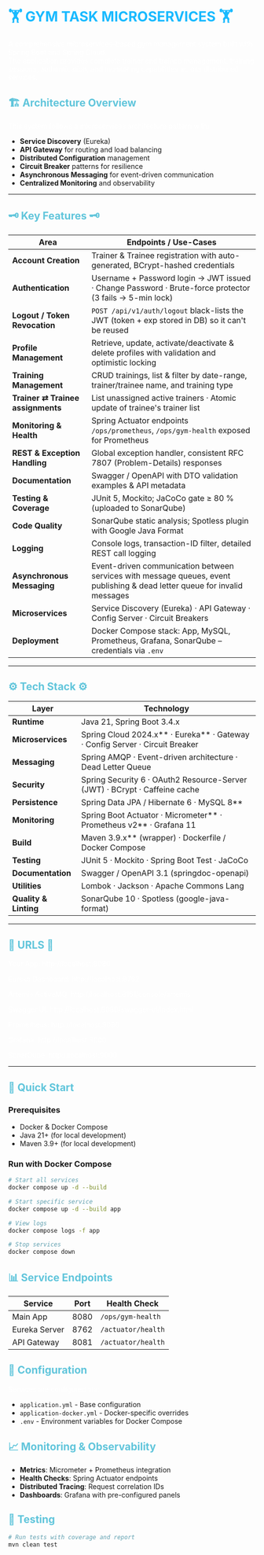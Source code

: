 # 🏋️ GYM TASK MICROSERVICES 🏋️

A comprehensive microservices-based gym management system built with Spring Boot and Spring Cloud. </br>
The application provides complete trainer and trainee management, training sessions, authentication, and monitoring capabilities across distributed services.

## 🏗️ Architecture Overview

This system follows a microservices architecture pattern with:
- **Service Discovery** (Eureka)
- **API Gateway** for routing and load balancing
- **Distributed Configuration** management
- **Circuit Breaker** patterns for resilience
- **Asynchronous Messaging** for event-driven communication
- **Centralized Monitoring** and observability

---

## 🗝 Key Features 🗝

| Area                              | Endpoints / Use-Cases                                                                                   |
| --------------------------------- |---------------------------------------------------------------------------------------------------------|
| **Account Creation**              | Trainer & Trainee registration with auto-generated, BCrypt-hashed credentials                           |
| **Authentication**                | Username + Password login → JWT issued · Change Password · Brute-force protector (3 fails → 5-min lock) |
| **Logout / Token Revocation**     | `POST /api/v1/auth/logout` black-lists the JWT (token + exp stored in DB) so it can't be reused         |
| **Profile Management**            | Retrieve, update, activate/deactivate & delete profiles with validation and optimistic locking          |
| **Training Management**           | CRUD trainings, list & filter by date-range, trainer/trainee name, and training type                    |
| **Trainer ⇄ Trainee assignments** | List unassigned active trainers · Atomic update of trainee's trainer list                               |
| **Monitoring & Health**           | Spring Actuator endpoints `/ops/prometheus`, `/ops/gym-health` exposed for Prometheus                   |
| **REST & Exception Handling**     | Global exception handler, consistent RFC 7807 (Problem-Details) responses                               |
| **Documentation**                 | Swagger / OpenAPI with DTO validation examples & API metadata                                           |
| **Testing & Coverage**            | JUnit 5, Mockito; JaCoCo gate ≥ 80 % (uploaded to SonarQube)                                            |
| **Code Quality**                  | SonarQube static analysis; Spotless plugin with Google Java Format                                      |
| **Logging**                       | Console logs, transaction-ID filter, detailed REST call logging                                         |
| **Asynchronous Messaging**       | Event-driven communication between services with message queues, event publishing & dead letter queue for invalid messages |
| **Microservices**                | Service Discovery (Eureka) · API Gateway · Config Server · Circuit Breakers                             |
| **Deployment**                    | Docker Compose stack: App, MySQL, Prometheus, Grafana, SonarQube – credentials via `.env`               |

---

## ⚙ Tech Stack ⚙

| Layer             | Technology                                                               |
| ----------------- | ------------------------------------------------------------------------ |
| **Runtime**          | Java 21, Spring Boot 3.4.x                                               |
| **Microservices**    | Spring Cloud 2024.x** · Eureka** · Gateway · Config Server · Circuit Breaker |
| **Messaging**        | Spring AMQP · Event-driven architecture · Dead Letter Queue                            |
| **Security**         | Spring Security 6 · OAuth2 Resource-Server (JWT) · BCrypt · Caffeine cache |
| **Persistence**       | Spring Data JPA / Hibernate 6 · MySQL 8**                                |
| **Monitoring**        | Spring Boot Actuator · Micrometer** · Prometheus v2** · Grafana 11      |
| **Build**             | Maven 3.9.x** (wrapper) · Dockerfile / Docker Compose                    |
| **Testing**           | JUnit 5 · Mockito · Spring Boot Test · JaCoCo                            |
| **Documentation**     | Swagger / OpenAPI 3.1 (springdoc-openapi)                                |
| **Utilities**         | Lombok · Jackson · Apache Commons Lang                                   |
| **Quality & Linting** | SonarQube 10 · Spotless (google-java-format)                             |

---

## 🔗 URLS 🔗

Your App: http://localhost:8080 <br>

Eureka Dashboard: http://localhost:8762 <br>

Artemis ActiveMQ: http://localhost:8161/console/artemis <br>

Swagger UI: http://localhost:8080/swagger-ui/index.html <br>

Prometheus: http://localhost:9090 <br>

Grafana: http://localhost:3000 <br>

SonarQube: http://localhost:9000 <br>

---

## 🚀 Quick Start

### Prerequisites
- Docker & Docker Compose
- Java 21+ (for local development)
- Maven 3.9+ (for local development)

### Run with Docker Compose
```bash
# Start all services
docker compose up -d --build

# Start specific service
docker compose up -d --build app

# View logs
docker compose logs -f app

# Stop services
docker compose down
```

## 📊 Service Endpoints

| Service | Port | Health Check |
|---------|------|--------------|
| Main App | 8080 | `/ops/gym-health` |
| Eureka Server | 8762 | `/actuator/health` |
| API Gateway | 8081 | `/actuator/health` |

## 🔧 Configuration

Services are configured via:
- `application.yml` - Base configuration
- `application-docker.yml` - Docker-specific overrides
- `.env` - Environment variables for Docker Compose

## 📈 Monitoring & Observability

- **Metrics**: Micrometer + Prometheus integration
- **Health Checks**: Spring Actuator endpoints
- **Distributed Tracing**: Request correlation IDs
- **Dashboards**: Grafana with pre-configured panels

## 🧪 Testing

```bash
# Run tests with coverage and report
mvn clean test

```

<style>
  h1 { color: rgba(0,178,255,0.9); }
  h2 { color: #60c5db; }
  p  { color: rgb(255,255,255); }
</style>